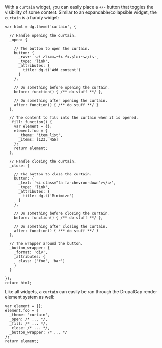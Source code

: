 With a `curtain` widget, you can easily place a `+/-` button that toggles the visibility of some content. Similar to an expandable/collapsible widget, the `curtain` is a handy widget:

```
var html = dg.theme('curtain', {

  // Handle opening the curtain.
  _open: {
  
    // The button to open the curtain.
    button: {
      _text: '<i class="fa fa-plus"></i>',
      _type: 'link',
      _attributes: {
        title: dg.t('Add content')
      }
    },
    
    // Do something before opening the curtain.
    before: function() { /** do stuff **/ },
    
    // Do something after opening the curtain.
    after: function() { /** do stuff **/ }
  },
  
  // The content to fill into the curtain when it is opened.
  _fill: function() {
    var element = {};
    element.foo = {
      _theme: 'item_list',
      _items: [123, 456]
    };
    return element;
  },
  
  // Handle closing the curtain.
  _close: {
  
    // The button to close the curtain.
    button: {
      _text: '<i class="fa fa-chevron-down"></i>',
      _type: 'link',
      _attributes: {
        title: dg.t('Minimize')
      }
    },
    
    // Do something before closing the curtain.
    before: function() { /** do stuff **/ },
    
    // Do something after closing the curtain.
    after: function() { /** do stuff **/ }
  },
  
  // The wrapper around the button.
  _button_wrapper: {
    _format: 'div',
    _attributes: {
      class: ['foo', 'bar']
    }
  }
  
});
return html;
```

Like all widgets, a `curtain` can easily be ran through the DrupalGap render element system as well:

```
var element = {};
element.foo = {
  _theme: 'curtain',
  _open: /* ... */,
  _fill: /* ... */,
  _close: /* ... */,
  _button_wrapper: /* ... */
};
return element;
```
